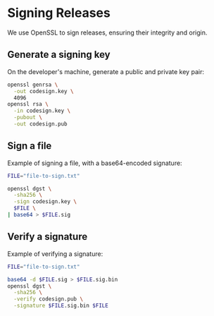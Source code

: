 # Signing Releases

We use OpenSSL to sign releases, ensuring their integrity and origin.

## Generate a signing key

On the developer's machine, generate a public and private key pair:

````sh
openssl genrsa \
  -out codesign.key \
  4096
openssl rsa \
  -in codesign.key \
  -pubout \
  -out codesign.pub
````

## Sign a file

Example of signing a file, with a base64-encoded signature:

````sh
FILE="file-to-sign.txt"

openssl dgst \
  -sha256 \
  -sign codesign.key \
  $FILE \
| base64 > $FILE.sig
````

## Verify a signature

Example of verifying a signature:

````sh
FILE="file-to-sign.txt"

base64 -d $FILE.sig > $FILE.sig.bin
openssl dgst \
  -sha256 \
  -verify codesign.pub \
  -signature $FILE.sig.bin $FILE
````
